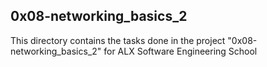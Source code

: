 ## 0x08-networking_basics_2 ##

This directory contains the tasks done in the project "0x08-networking_basics_2" for ALX Software Engineering School
